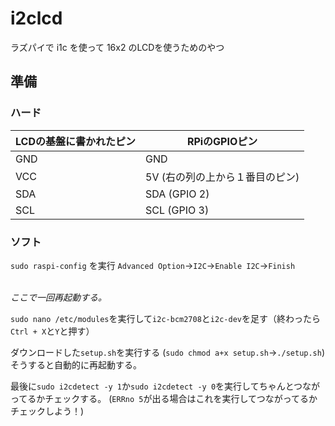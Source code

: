# i2clcd
ラズパイで i1c を使って 16x2 のLCDを使うためのやつ

## 準備
### ハード

LCDの基盤に書かれたピン | RPiのGPIOピン
--- | ---
GND | GND
VCC | 5V (右の列の上から１番目のピン)
SDA | SDA (GPIO 2)
SCL | SCL (GPIO 3)

### ソフト

`sudo raspi-config` を実行 `Advanced Option`→`I2C`→`Enable I2C`→`Finish`　　　　　　　　     

*ここで一回再起動する。*　　　

`sudo nano /etc/modules`を実行して`i2c-bcm2708`と`i2c-dev`を足す（終わったら`Ctrl + X`と`Y`と押す）　　　

ダウンロードした`setup.sh`を実行する (`sudo chmod a+x setup.sh`→`./setup.sh`) そうすると自動的に再起動する。   

最後に`sudo i2cdetect -y 1`か`sudo i2cdetect -y 0`を実行してちゃんとつながってるかチェックする。 (`ERRno 5`が出る場合はこれを実行してつながってるかチェックしよう！)
